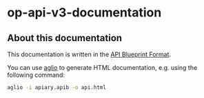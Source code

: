 op-api-v3-documentation
=======================

About this documentation
------------------------

This documentation is written in the [API Blueprint Format](http://apiblueprint.org/).

You can use [aglio](https://github.com/danielgtaylor/aglio) to generate HTML documentation, e.g. using the following command:

```bash
aglio -i apiary.apib -o api.html
```
